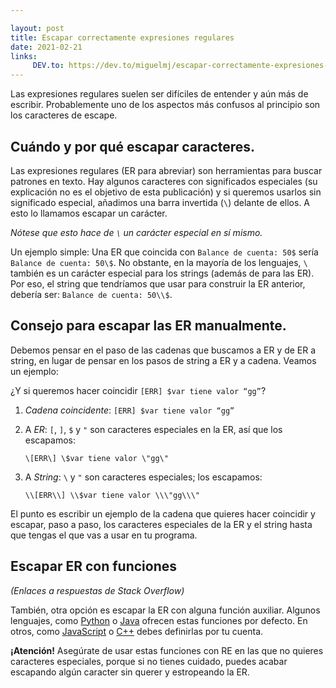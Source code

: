 ```yaml
---

layout: post
title: Escapar correctamente expresiones regulares
date: 2021-02-21
links:
     DEV.to: https://dev.to/miguelmj/escapar-correctamente-expresiones-regulares-dl2
---
```

Las expresiones regulares suelen ser difíciles de entender y aún más de escribir. Probablemente uno de los aspectos más confusos al principio son los caracteres de escape.

## Cuándo y por qué escapar caracteres.

Las expresiones regulares (ER para abreviar) son herramientas para buscar patrones en texto. Hay algunos caracteres con significados especiales (su explicación no es el objetivo de esta publicación) y si queremos usarlos sin significado especial, añadimos una barra invertida (`\`) delante de ellos. A esto lo llamamos escapar un carácter. 

_Nótese que esto hace de `\` un carácter especial en sí mismo._

Un ejemplo simple: Una ER que coincida con `Balance de cuenta: 50$` sería `Balance de cuenta: 50\$`.
No obstante, en la mayoría de los lenguajes, `\` también es un carácter especial para los strings (además de para las ER). Por eso, el string que tendríamos que usar para construir la ER anterior, debería ser: `Balance de cuenta: 50\\$`.

## Consejo para escapar las ER manualmente.

Debemos pensar en el paso de las cadenas que buscamos a ER y de ER a string, en lugar de pensar en los pasos de string a ER y a cadena. Veamos un ejemplo:

¿Y si queremos hacer coincidir `[ERR] $var tiene valor “gg”`?

1. _Cadena coincidente_:
    `[ERR] $var tiene valor “gg”`
    
2. A _ER_: `[`, `]`, `$` y `"` son caracteres especiales en la ER, así que los escapamos:

     `\[ERR\] \$var tiene valor \"gg\"`

3. A _String_: `\` y `"` son caracteres especiales; los escapamos:

     `\\[ERR\\] \\$var tiene valor \\\"gg\\\"`

El punto es escribir un ejemplo de la cadena que quieres hacer coincidir y escapar, paso a paso, los caracteres especiales de la ER y el string hasta que tengas el que vas a usar en tu programa.

## Escapar ER con funciones

_(Enlaces a respuestas de Stack Overflow)_

También, otra opción es escapar la ER con alguna función auxiliar. Algunos lenguajes, como [Python](https://stackoverflow.com/questions/4202538/escape-regex-special-characters-in-a-python-string) o [Java](https://stackoverflow.com/questions/60160/how-to-escape-text-for-regular-expression-in-java) ofrecen estas funciones por defecto. En otros, como [JavaScript](https://stackoverflow.com/questions/3561493/is-there-a-regexp-escape-function-in-javascript) o [C++](https://stackoverflow.com/questions/39228912/stdregex-escape-backslashes-in-file-path) debes definirlas por tu cuenta.

**¡Atención!** Asegúrate de usar estas funciones con RE en las que no quieres caracteres especiales, porque si no tienes cuidado, puedes acabar escapando algún caracter sin querer y estropeando la ER.